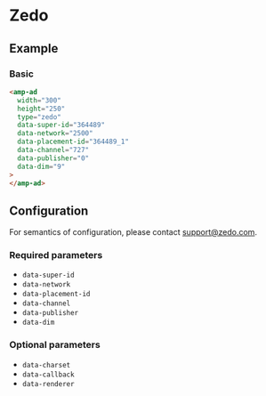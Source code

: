 <!--
Copyright 2016 The AMP HTML Authors. All Rights Reserved.

Licensed under the Apache License, Version 2.0 (the "License");
you may not use this file except in compliance with the License.
You may obtain a copy of the License at

      http://www.apache.org/licenses/LICENSE-2.0

Unless required by applicable law or agreed to in writing, software
distributed under the License is distributed on an "AS-IS" BASIS,
WITHOUT WARRANTIES OR CONDITIONS OF ANY KIND, either express or implied.
See the License for the specific language governing permissions and
limitations under the License.
-->

# Zedo

## Example

### Basic

```html
<amp-ad
  width="300"
  height="250"
  type="zedo"
  data-super-id="364489"
  data-network="2500"
  data-placement-id="364489_1"
  data-channel="727"
  data-publisher="0"
  data-dim="9"
>
</amp-ad>
```

## Configuration

For semantics of configuration, please contact support@zedo.com.

### Required parameters

- `data-super-id`
- `data-network`
- `data-placement-id`
- `data-channel`
- `data-publisher`
- `data-dim`

### Optional parameters

- `data-charset`
- `data-callback`
- `data-renderer`
